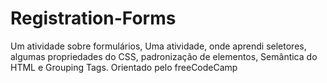 # Registration-Forms
Um atividade sobre formulários, Uma atividade, onde aprendi seletores, algumas propriedades do CSS, padronização de elementos, Semântica do HTML e Grouping Tags. 
Orientado pelo freeCodeCamp
